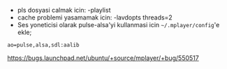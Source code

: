 * pls dosyasi calmak icin: -playlist
* cache problemi yasamamak icin: -lavdopts threads=2
* Ses yoneticisi olarak pulse-alsa'yi kullanmasi icin `~/.mplayer/config`'e ekle;
```
ao=pulse,alsa,sdl:aalib
```
https://bugs.launchpad.net/ubuntu/+source/mplayer/+bug/550517
